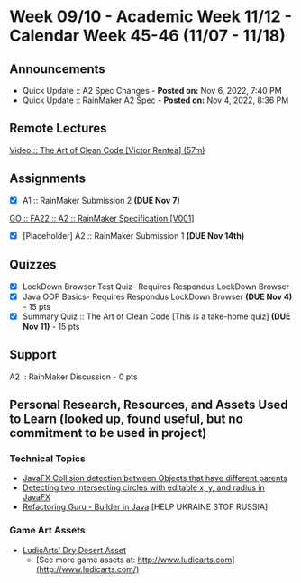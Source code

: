 # Week 09/10 - Academic Week 11/12 - Calendar Week 45-46 (11/07 - 11/18)

## Announcements

- Quick Update :: A2 Spec Changes - **Posted on:** Nov 6, 2022, 7:40 PM
- Quick Update :: RainMaker A2 Spec - **Posted on:** Nov 4, 2022, 8:36 PM

## Remote Lectures

[Video :: The Art of Clean Code [Victor Rentea] (57m)](https://www.youtube.com/watch?v=J4OIo4T7I_E)

## Assignments

- [x] A1 :: RainMaker Submission 2 **(DUE Nov 7)**

[GO :: FA22 :: A2 :: RainMaker Specification [V001]](./go-fa22-a2-rainmaker-specification-v001.pdf)

- [x] [Placeholder] A2 :: RainMaker Submission 1 **(DUE Nov 14th)**

## Quizzes

- [x] LockDown Browser Test Quiz- Requires Respondus LockDown Browser
- [x] Java OOP Basics- Requires Respondus LockDown Browser **(DUE Nov 4)** - 15 pts
- [x] Summary Quiz :: The Art of Clean Code [This is a take-home quiz] **(DUE Nov 11)** - 15 pts

## Support

A2 :: RainMaker Discussion - 0 pts

## Personal Research, Resources, and Assets Used to Learn (looked up, found useful, but no commitment to be used in project)

### Technical Topics

- [JavaFX Collision detection between Objects that have different parents](https://stackoverflow.com/questions/32804161/javafx-collision-detection-between-objects-that-have-different-parents)
- [Detecting two intersecting circles with editable x, y, and radius in JavaFX](https://codereview.stackexchange.com/questions/58419/detecting-two-intersecting-circles-with-editable-x-y-and-radius-in-javafx)
- [Refactoring Guru - Builder in Java](https://refactoring.guru/design-patterns/builder/java/example) [HELP UKRAINE STOP RUSSIA]

### Game Art Assets

- [LudicArts' Dry Desert Asset](https://opengameart.org/content/free-desert-top-down-tileset)
  - [See more game assets at: http://www.ludicarts.com](http://www.ludicarts.com/)
